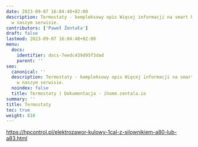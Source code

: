 ```yaml
---
date: 2023-09-07 16:04:48+02:00
description: Termostaty - kompleksowy opis Więcej informacji na smart home znajdziesz
  w naszym serwisie.
contributors: ['Paweł Żentała']
draft: false
lastmod: 2023-09-07 16:04:48+02:00
menu:
  docs:
    identifier: docs-7eedc439d95f3dad
    parent: ''
seo:
  canonical: ''
  description: Termostaty - kompleksowy opis Więcej informacji na smart home znajdziesz
    w naszym serwisie.
  noindex: false
  title: Termostaty | Dokumentacja - ihome.zentala.io
summary: ''
title: Termostaty
toc: true
weight: 810
---
```



https://hpcontrol.pl/elektrozawor-kulowy-1cal-z-silownikiem-a80-lub-a83.html
